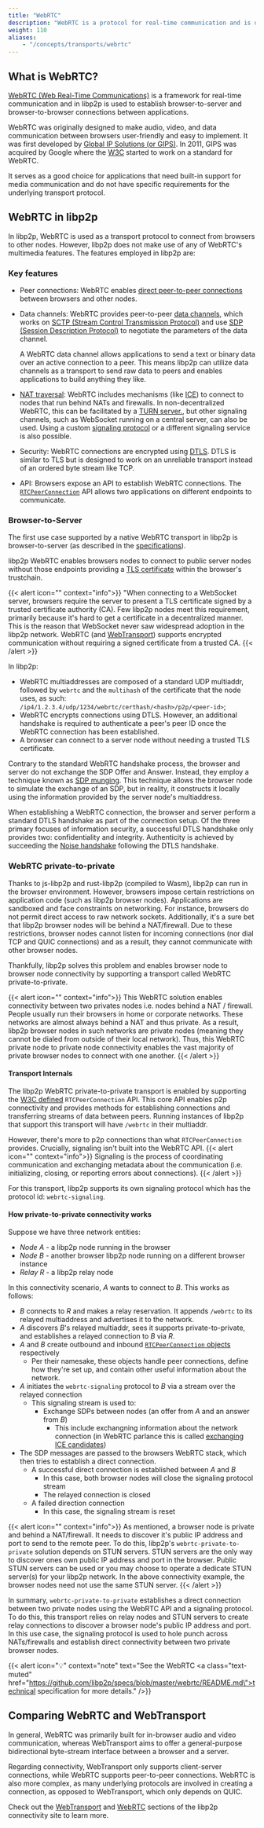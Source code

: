 ```yaml
---
title: "WebRTC"
description: "WebRTC is a protocol for real-time communication and is used to establish connections between browsers and other nodes."
weight: 110
aliases:
    - "/concepts/transports/webrtc"
---
```


## What is WebRTC?

[WebRTC (Web Real-Time Communications)](https://webrtc.org/) is a framework for real-time
communication and in libp2p is used to establish browser-to-server and browser-to-browser
connections between applications.

WebRTC was originally designed to make audio, video, and data
communication between browsers user-friendly and easy to implement.
It was first developed by [Global IP Solutions (or GIPS)](http://www.gipscorp.com/).
In 2011, GIPS was acquired by Google where the [W3C](https://www.w3.org/) started to work
on a standard for WebRTC.

It serves as a good choice for applications that need built-in support
for media communication and do not have specific requirements for the underlying
transport protocol.

## WebRTC in libp2p

In libp2p, WebRTC is used as a transport protocol to connect from browsers to other nodes.
However, libp2p does not make use of any of WebRTC's multimedia features.
The features employed in libp2p are:

### Key features

- Peer connections: WebRTC enables
  [direct peer-to-peer connections](https://webrtc.org/getting-started/peer-connections)
  between browsers and other nodes.

- Data channels: WebRTC provides peer-to-peer [data channels](https://developer.mozilla.org/en-US/docs/Games/Techniques/WebRTC_data_channels),
  which works on
  [SCTP (Stream Control Transmission Protocol)](https://en.wikipedia.org/wiki/Stream_Control_Transmission_Protocol) and use [SDP (Session Description Protocol)](https://en.wikipedia.org/wiki/Session_Description_Protocol) to negotiate the parameters of the data channel.

  A WebRTC data channel allows applications to send a text or binary data over an active connection
  to a peer. This means libp2p can utilize data channels as a transport to send raw data to peers and
  enables applications to build anything they like.

- [NAT traversal](/concepts/nat/overview.md): WebRTC includes mechanisms (like
  [ICE](https://datatracker.ietf.org/doc/rfc5245/)) to connect to nodes that run behind
  NATs and firewalls. In non-decentralized WebRTC, this can be facilitated by a
  [TURN server.](https://webrtc.org/getting-started/turn-server),
  but other signaling channels, such as WebSocket running on a central server, can also be used.
  Using a custom [signaling protocol](https://en.wikipedia.org/wiki/Signaling_protocol) or a
  different signaling service is also possible.

- Security: WebRTC connections are encrypted using
  [DTLS](https://en.wikipedia.org/wiki/Datagram_Transport_Layer_Security). DTLS is similar to TLS but is
  designed to work on an unreliable transport instead of an ordered byte stream like TCP.

- API: Browsers expose an API to establish WebRTC connections. The
  [`RTCPeerConnection`](https://developer.mozilla.org/en-US/docs/Web/API/RTCPeerConnection/RTCPeerConnection)
  API allows two applications on different endpoints to communicate.

### Browser-to-Server

The first use case supported by a native WebRTC transport in libp2p is browser-to-server
(as described in the [specifications](https://github.com/libp2p/specs/tree/master/webrtc#browser-to-public-server)).

libp2p WebRTC enables browsers nodes to connect to public server nodes without those
endpoints providing a [TLS certificate](https://aws.amazon.com/what-is/ssl-certificate/)
within the browser's trustchain.

{{< alert icon="" context="info">}}
"When connecting to a WebSocket server, browsers require the server to present a TLS certificate
signed by a trusted certificate authority (CA). Few libp2p nodes meet this requirement, primarily
because it's hard to get a certificate in a decentralized manner. This is the reason that WebSocket
never saw widespread adoption in the libp2p network. WebRTC
(and [WebTransport](#comparing-webrtc-and-webtransport)) supports encrypted communication without
requiring a signed certificate from a trusted CA.
{{< /alert >}}

In libp2p:

- WebRTC multiaddresses are composed of a standard UDP multiaddr,
  followed by `webrtc` and the `multihash` of the certificate that
  the node uses, as such:
  `/ip4/1.2.3.4/udp/1234/webrtc/certhash/<hash>/p2p/<peer-id>`;
- WebRTC encrypts connections using DTLS. However, an additional handshake is required to
  authenticate a peer's peer ID once the WebRTC connection has been established.
- A browser can connect to a server node without needing a trusted TLS
  certificate.

Contrary to the standard WebRTC handshake process, the browser and server do not
exchange the SDP Offer and Answer. Instead, they employ a technique known as
[SDP munging](https://webrtc.github.io/samples/src/content/peerconnection/munge-sdp/).
This technique allows the browser node to simulate the exchange of an SDP, but in reality,
it constructs it locally using the information provided by the server node's multiaddress.

When establishing a WebRTC connection, the browser and server perform a standard DTLS
handshake as part of the connection setup. Of the three primary focuses of information
security, a successful DTLS handshake only provides two: confidentiality and integrity.
Authenticity is achieved by succeeding the
[Noise handshake](/concepts/secure-comm/noise.md) following the DTLS handshake.

<!-- TO ADD DIAGRAM -->

### WebRTC private-to-private

Thanks to js-libp2p and rust-libp2p (compiled to Wasm), libp2p can run in the browser environment.
However, browsers impose certain restrictions on application code (such as libp2p browser nodes).
Applications are sandboxed and face constraints on networking.
For instance, browsers do not permit direct access to raw network sockets.
Additionally, it's a sure bet that libp2p browser nodes will be behind a NAT/firewall.
Due to these restrictions, browser nodes cannot listen for incoming connections (nor dial TCP and QUIC connections)
and as a result, they cannot communicate with other browser nodes.

Thankfully, libp2p solves this problem and enables browser node to browser node connectivity by supporting a transport called WebRTC private-to-private.

{{< alert icon="" context="info">}}
This WebRTC solution enables connectivity between two privates nodes i.e. nodes behind a NAT / firewall.
People usually run their browsers in home or corporate networks.
These networks are almost always behind a NAT and thus private.
As a result, libp2p browser nodes in such networks are private nodes (meaning they cannot be dialed from outside of their local network).
Thus, this WebRTC private node to private node connectivity enables the vast majority of private browser nodes to connect with one another.
{{< /alert >}}

#### Transport Internals

The libp2p WebRTC private-to-private transport is enabled by supporting the [W3C defined](https://w3c.github.io/webrtc-pc/#introduction) `RTCPeerConnection` API.
This core API enables p2p connectivity and provides methods for establishing connections and transferring streams of data between peers.
Running instances of libp2p that support this transport will have `/webrtc` in their multiaddr.

However, there's more to p2p connections than what `RTCPeerConnection` provides. Crucially, signaling isn't built into the WebRTC API.
{{< alert icon="" context="info">}}
Signaling is the process of coordinating communication and exchanging metadata about the communication (i.e. initializing, closing, or reporting errors about connections).
{{< /alert >}}

For this transport, libp2p supports its own signaling protocol which has the protocol id: `webrtc-signaling`.

#### How private-to-private connectivity works

<!-- TO ADD DIAGRAM -->

Suppose we have three network entities:

- _Node A_ - a libp2p node running in the browser
- _Node B_ - another browser libp2p node running on a different browser instance
- _Relay R_ - a libp2p relay node

In this connectivity scenario, _A_ wants to connect to _B_.
This works as follows:

- _B_ connects to _R_ and makes a relay reservation. It appends `/webrtc` to its relayed multiaddress and advertises it to the network.
- _A_ discovers _B_'s relayed multiaddr, sees it supports private-to-private, and establishes a relayed connection to _B_ via _R_.
- _A_ and _B_ create outbound and inbound [`RTCPeerConnection` objects](https://webrtc.org/getting-started/peer-connections) respectively
  - Per their namesake, these objects handle peer connections, define how they're set up, and contain other useful information about the network.
- _A_ initiates the `webrtc-signaling` protocol to _B_ via a stream over the relayed connection
  - This signaling stream is used to:
    - Exchange SDPs between nodes (an offer from _A_ and an answer from _B_)
      - This include exchangning information about the network connection (in WebRTC parlance this is called [exchanging ICE candidates](https://developer.mozilla.org/en-US/docs/Web/API/WebRTC_API/Connectivity#ice_candidates))
- The SDP messages are passed to the browsers WebRTC stack, which then tries to establish a direct connection.
  - A successful direct connection is established between _A_ and _B_
    - In this case, both browser nodes will close the signaling protocol stream
    - The relayed connection is closed
  - A failed direction connection
    - In this case, the signaling stream is reset

{{< alert icon="" context="info">}}
As mentioned, a browser node is private and behind a NAT/firewall.
It needs to discover it's public IP address and port to send to the remote peer.
To do this, libp2p's `webrtc-private-to-private` solution depends on STUN servers.
STUN servers are the only way to discover ones own public IP address and port in the browser.
Public STUN servers can be used or you may choose to operate a dedicate STUN server(s) for your libp2p network.
In the above connectivity example, the browser nodes need not use the same STUN server.
{{< /alert >}}

In summary, `webrtc-private-to-private` establishes a direct connection between two private nodes using the WebRTC API and a signaling protocol.
To do this, this transport relies on relay nodes and STUN servers to create relay connections to discover a browser node's public IP address and port.
In this use case, the signaling protocol is used to hole punch across NATs/firewalls and establish direct connectivity between two private browser nodes.

{{< alert icon="💡" context="note" text="See the WebRTC <a class=\"text-muted\" href=\"https://github.com/libp2p/specs/blob/master/webrtc/README.md\">technical specification</a> for more details." />}}

## Comparing WebRTC and WebTransport

In general, WebRTC was primarily built for in-browser audio and video communication,
whereas WebTransport aims to offer a general-purpose bidirectional byte-stream interface
between a browser and a server.

Regarding connectivity, WebTransport only supports client-server connections,
while WebRTC supports peer-to-peer connections. WebRTC is also more complex, as many
underlying protocols are involved in creating a connection, as opposed to WebTransport,
which only depends on QUIC.

Check out the
[WebTransport](https://connectivity.libp2p.io/#webtransport) and
[WebRTC](https://connectivity.libp2p.io/#webrtc) sections of the libp2p
connectivity site to learn more.
